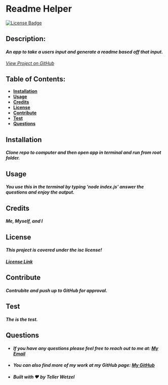 # Readme Helper

  [![License Badge](https://img.shields.io/badge/license-isc-blue.svg)](#license)

  ## Description:
  #### *An app to take a users input and generate a readme based off that input.*
  *[View Project on GitHub](https://github.com/teller35/readme-helper)*

  ## Table of Contents:
  * [**Installation**](#installation)
  * [**Usage**](#usage)
  * [**Credits**](#credits)
  * [**License**](#license)
  * [**Contribute**](#contribute)
  * [**Test**](#test)
  * [**Questions**](#questions)

  ## Installation
  
  #### *Clone repo to computer and then open app in terminal and run from root folder.*
  

  ## Usage
  #### *You use this in the terminal by typing 'node index.js' answer the questions and enjoy the output.*

  ## Credits
  
  #### *Me, Myself, and I*
  

  ## License
  #### *This project is covered under the isc license!*
  #### *[License Link](https://choosealicense.com/licenses/isc)*

  ## Contribute
  
  #### *Contrubite and push up to GitHub for approval.*
  

  ## Test
  
  #### *The is the test.*
  

  ## Questions
  * #### *If you have any questions please feel free to reach out to me at: <a href='mailto:tellerwetzel@yahoo.com'></i>My Email</a>*
  * #### *You can also find more of my work at my GitHub page: [My GitHub](https://github.com/teller35)*
  * #### *Built with ❤️ by Teller Wetzel*
